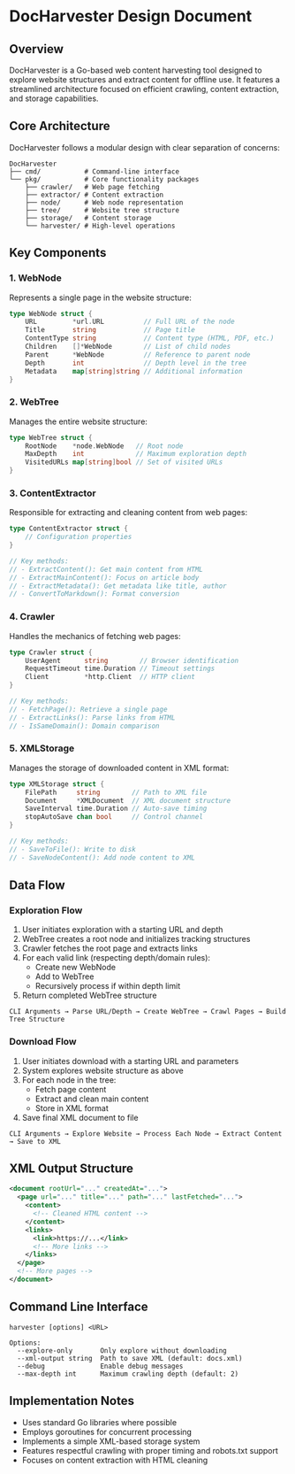 # DocHarvester Design Document

## Overview

DocHarvester is a Go-based web content harvesting tool designed to explore website structures and extract content for offline use. It features a streamlined architecture focused on efficient crawling, content extraction, and storage capabilities.

## Core Architecture

DocHarvester follows a modular design with clear separation of concerns:

```
DocHarvester
├── cmd/           # Command-line interface
└── pkg/           # Core functionality packages
    ├── crawler/   # Web page fetching
    ├── extractor/ # Content extraction
    ├── node/      # Web node representation
    ├── tree/      # Website tree structure
    ├── storage/   # Content storage
    └── harvester/ # High-level operations
```

## Key Components

### 1. WebNode

Represents a single page in the website structure:

```go
type WebNode struct {
    URL         *url.URL          // Full URL of the node
    Title       string            // Page title
    ContentType string            // Content type (HTML, PDF, etc.)
    Children    []*WebNode        // List of child nodes
    Parent      *WebNode          // Reference to parent node
    Depth       int               // Depth level in the tree
    Metadata    map[string]string // Additional information
}
```

### 2. WebTree

Manages the entire website structure:

```go
type WebTree struct {
    RootNode    *node.WebNode   // Root node
    MaxDepth    int             // Maximum exploration depth
    VisitedURLs map[string]bool // Set of visited URLs
}
```

### 3. ContentExtractor

Responsible for extracting and cleaning content from web pages:

```go
type ContentExtractor struct {
    // Configuration properties
}

// Key methods:
// - ExtractContent(): Get main content from HTML
// - ExtractMainContent(): Focus on article body
// - ExtractMetadata(): Get metadata like title, author
// - ConvertToMarkdown(): Format conversion
```

### 4. Crawler

Handles the mechanics of fetching web pages:

```go
type Crawler struct {
    UserAgent      string        // Browser identification
    RequestTimeout time.Duration // Timeout settings
    Client         *http.Client  // HTTP client
}

// Key methods:
// - FetchPage(): Retrieve a single page
// - ExtractLinks(): Parse links from HTML
// - IsSameDomain(): Domain comparison
```

### 5. XMLStorage

Manages the storage of downloaded content in XML format:

```go
type XMLStorage struct {
    FilePath     string        // Path to XML file
    Document     *XMLDocument  // XML document structure
    SaveInterval time.Duration // Auto-save timing
    stopAutoSave chan bool     // Control channel
}

// Key methods:
// - SaveToFile(): Write to disk
// - SaveNodeContent(): Add node content to XML
```

## Data Flow

### Exploration Flow

1. User initiates exploration with a starting URL and depth
2. WebTree creates a root node and initializes tracking structures
3. Crawler fetches the root page and extracts links
4. For each valid link (respecting depth/domain rules):
    - Create new WebNode
    - Add to WebTree
    - Recursively process if within depth limit
5. Return completed WebTree structure

```
CLI Arguments → Parse URL/Depth → Create WebTree → Crawl Pages → Build Tree Structure
```

### Download Flow

1. User initiates download with a starting URL and parameters
2. System explores website structure as above
3. For each node in the tree:
    - Fetch page content
    - Extract and clean main content
    - Store in XML format
4. Save final XML document to file

```
CLI Arguments → Explore Website → Process Each Node → Extract Content → Save to XML
```

## XML Output Structure

```xml
<document rootUrl="..." createdAt="...">
  <page url="..." title="..." path="..." lastFetched="...">
    <content>
      <!-- Cleaned HTML content -->
    </content>
    <links>
      <link>https://...</link>
      <!-- More links -->
    </links>
  </page>
  <!-- More pages -->
</document>
```

## Command Line Interface

```
harvester [options] <URL>

Options:
  --explore-only       Only explore without downloading
  --xml-output string  Path to save XML (default: docs.xml)
  --debug              Enable debug messages
  --max-depth int      Maximum crawling depth (default: 2)
```

## Implementation Notes

- Uses standard Go libraries where possible
- Employs goroutines for concurrent processing
- Implements a simple XML-based storage system
- Features respectful crawling with proper timing and robots.txt support
- Focuses on content extraction with HTML cleaning